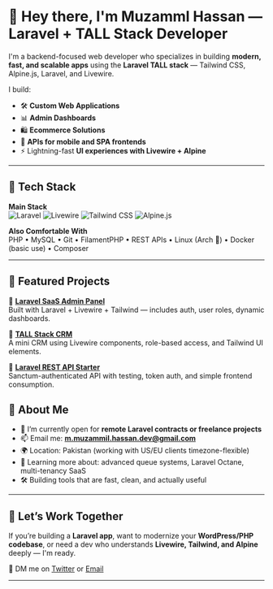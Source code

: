 # 👋 Hey there, I'm Muzamml Hassan — Laravel + TALL Stack Developer

I'm a backend-focused web developer who specializes in building **modern, fast, and scalable apps** using the **Laravel TALL stack** — Tailwind CSS, Alpine.js, Laravel, and Livewire.

I build:

- 🛠️ **Custom Web Applications**
- 📊 **Admin Dashboards**
- 🛍️ **Ecommerce Solutions**
- 🧪 **APIs for mobile and SPA frontends**
- ⚡ Lightning-fast **UI experiences with Livewire + Alpine**

---

## 🚀 Tech Stack

**Main Stack**  
![Laravel](https://img.shields.io/badge/-Laravel-EF3A38?logo=laravel&logoColor=white&style=flat) ![Livewire](https://img.shields.io/badge/-Livewire-4E5D94?logo=livewire&style=flat)  ![Tailwind CSS](https://img.shields.io/badge/-Tailwind%20CSS-38B2AC?logo=tailwind-css&logoColor=white&style=flat)  ![Alpine.js](https://img.shields.io/badge/-Alpine.js-77C1D2?logo=javascript&style=flat)

**Also Comfortable With**  
PHP • MySQL • Git • FilamentPHP • REST APIs • Linux (Arch 🐧) • Docker (basic use) • Composer

---

## 📂 Featured Projects

🔹 **[Laravel SaaS Admin Panel](https://github.com/ze6hyr/laravel-saas-admin)**  
Built with Laravel + Livewire + Tailwind — includes auth, user roles, dynamic dashboards.

🔹 **[TALL Stack CRM](https://github.com/ze6hyr/tall-crm-app)**  
A mini CRM using Livewire components, role-based access, and Tailwind UI elements.

🔹 **[Laravel REST API Starter](https://github.com/ze6hyr/laravel-api-boilerplate)**  
Sanctum-authenticated API with testing, token auth, and simple frontend consumption.
<!---

> 💡 Want to see more? Check out my pinned repositories below 👇


---
--->

## 🧠 About Me

- 🔭 I’m currently open for **remote Laravel contracts or freelance projects**
- 📫 Email me: **m.muzammil.hassan.dev@gmail.com**
- 🌍 Location: Pakistan (working with US/EU clients timezone-flexible)
- 🧠 Learning more about: advanced queue systems, Laravel Octane, multi-tenancy SaaS
- 🛠️ Building tools that are fast, clean, and actually useful

---

<!--
## 📈 GitHub Stats

<p align="center">
  <img src="https://github-readme-stats.vercel.app/api?username=ze6hyr&show_icons=true&theme=radical" alt="Zephyr's GitHub stats"/>
</p>

---
-->

## 💼 Let’s Work Together

If you’re building a **Laravel app**, want to modernize your **WordPress/PHP codebase**, or need a dev who understands **Livewire, Tailwind, and Alpine** deeply — I'm ready.

📨 DM me on [Twitter](https://twitter.com/yourhandle) or [Email](mailto:m.muzammil.hassan.dev@example.com)

---

